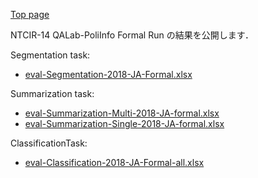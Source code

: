 [Top page](https://poliinfo.github.io)

NTCIR-14 QALab-PoliInfo Formal Run の結果を公開します．



Segmentation task:
- [eval-Segmentation-2018-JA-Formal.xlsx](eval-Segmentation-2018-JA-Formal.xlsx)

Summarization task:
- [eval-Summarization-Multi-2018-JA-formal.xlsx](eval-Summarization-Multi-2018-JA-formal.xlsx)
- [eval-Summarization-Single-2018-JA-formal.xlsx](eval-Summarization-Single-2018-JA-formal.xlsx)

ClassificationTask:
- [eval-Classification-2018-JA-Formal-all.xlsx](eval-Classification-2018-JA-Formal-all.xlsx)



